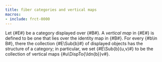 ```yaml
---
title: fiber categories and vertical maps
macros:
- include: frct-0000
---
```


Let {#E#} be a category displayed over {#B#}. A *vertical map* in {#E#} is defined to be one that
lies over the identity map in {#B#}.
For every {#b\in B#}, there the collection {#E\Sub{b}#} of displayed objects has the
structure of a category; in particular, we set {#E\Sub{b}(u,v)#} to be the collection
of vertical maps {#u\DispTo{\Idn{b}}v#}.
